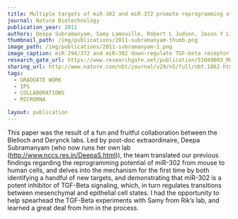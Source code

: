 ```yaml
---
title: Multiple targets of miR-302 and miR-372 promote reprogramming of human fibroblasts to induced pluripotent stem cells
journal: Nature Biotechnology
publication_year: 2011
authors: Deepa Subramanyam, Samy Lamouille, Robert L Judson, Jason Y Liu, Nathan Bucay, Rik Derynck, Robert Blelloch
thumbnail_path: /img/publications/2011-subramanyam-thumb.png
image_path: /img/publications/2011-subramanyam-1.png
image_caption: miR-294/372 and miR-302 down-regulate TGF-beta receptor 2, TGF-beta signaling, and the TGF-beta induced epithelial to mesenchymal transition.
research_gate_url: https://www.researchgate.net/publication/51049003_Multiple_targets_of_miR-302_and_miR-372_promote_reprogramming_of_human_fibroblasts_to_induced_pluripotent_stem_cells
sharing_url: http://www.nature.com/nbt/journal/v29/n5/full/nbt.1862.html
tags:
  - GRADUATE WORK
  - IPS
  - COLLABORATIONS
  - MICRORNA

layout: publication
---
```

This paper was the result of a fun and fruitful collaboration between the Blelloch and Derynck labs. Led by post-doc extraordinaire, Deepa Subramanyam (who now runs her own lab (http://www.nccs.res.in/DeepaS.html)), the team translated our previous findings regarding the reprogramming potential of miR-302 from mouse to human cells, and delves into the mechanism for the first time by both identifying a handful of new targets, and demonstrating that miR-302 is a potent inhibitor of TGF-Beta signaling, which, in turn regulates transitions between mesenchymal and epithelial cell states. I had the opportunity to help spearhead the TGF-Beta experiments with Samy from Rik’s lab, and learned a great deal from him in the process.